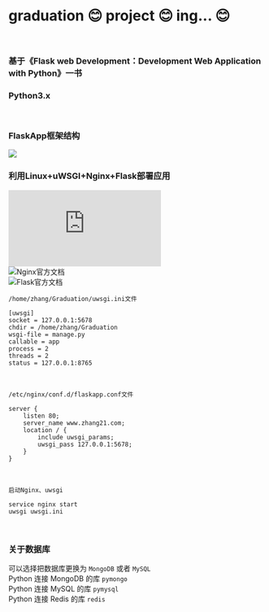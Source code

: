 graduation :blush: project :blush: ing... :blush:
========
<br>

### 基于《Flask web Development：Development Web Application with Python》一书
### Python3.x
<br>

### FlaskApp框架结构
![](https://github.com/Zhang21/graduation/blob/master/Graduation/flaskapp.png)
<br>

### 利用Linux+uWSGI+Nginx+Flask部署应用
![uWSGI文档](http://uwsgi-docs-zh.readthedocs.io/zh_CN/latest/WSGIquickstart.html#uwsgipython)<br>
![Nginx官方文档](http://www.nginx.cn/doc/)<br>
![Flask官方文档](http://docs.jinkan.org/docs/flask/)<br>

`/home/zhang/Graduation/uwsgi.ini文件`
```
[uwsgi]
socket = 127.0.0.1:5678
chdir = /home/zhang/Graduation
wsgi-file = manage.py
callable = app
process = 2
threads = 2
status = 127.0.0.1:8765
```
<br>

`/etc/nginx/conf.d/flaskapp.conf文件`
```
server {
    listen 80;
    server_name www.zhang21.com;
    location / {
        include uwsgi_params;
        uwsgi_pass 127.0.0.1:5678;
    }
}
```
<br>

`启动Nginx、uwsgi`
```
service nginx start
uwsgi uwsgi.ini
```
<br>

### 关于数据库
可以选择把数据库更换为 `MongoDB` 或者 `MySQL`<br>
Python 连接 MongoDB 的库 `pymongo`<br>
Python 连接 MySQL 的库 `pymysql`<br>
Python 连接 Redis 的库 `redis`<br>
